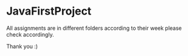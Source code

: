# JavaFirstProject

All assignments are in different folders according to their week please check accordingly.

Thank you :)
